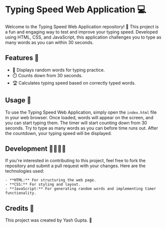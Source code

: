 # Typing Speed Web Application 💻

Welcome to the Typing Speed Web Application repository! 🚀 This project is a fun and engaging way to test and improve your typing speed. Developed using HTML, CSS, and JavaScript, this application challenges you to type as many words as you can within 30 seconds.

## Features 🌟

- 📝 Displays random words for typing practice.
- ⏱️ Counts down from 30 seconds.
- 🏆 Calculates typing speed based on correctly typed words.

## Usage 🚦

To use the Typing Speed Web Application, simply open the `index.html` file in your web browser. Once loaded, words will appear on the screen, and you can start typing them. The timer will start counting down from 30 seconds. Try to type as many words as you can before time runs out. After the countdown, your typing speed will be displayed.

## Development 👩‍💻👨‍💻

If you're interested in contributing to this project, feel free to fork the repository and submit a pull request with your changes. Here are the technologies used:

    - **HTML:** For structuring the web page.
    - **CSS:** For styling and layout.
    - **JavaScript:** For generating random words and implementing timer functionality.

## Credits 🙌

This project was created by Yash Gupta. 🌟


